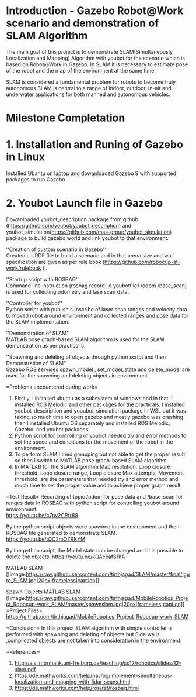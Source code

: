 # Introduction - Gazebo Robot@Work scenario and demonstration of SLAM Algorithm 
The main goal of this project is to demonstrate SLAM(Simultaneously Localization and Mapping) Algorithm with youbot for the scenario which is based on Robot@Work in Gazebo. In SLAM it is necessary to estimate pose of the robot and the map of the environment at the same time. 

SLAM is considered a fundamental problem for robots to become truly autonomous.SLAM is central to a range of indoor, outdoor, in-air and underwater applications for both manned and autonomous vehicles. 


# Milestone Completation
# 1. Installation and Runing of Gazebo in Linux
Installed Ubantu on laptop and dowanloaded Gazebo 9 with supported packages to run Gazebo.<br />

# 2. Youbot Launch file in Gazebo
Dowanloaded youbot_description package from github (https://github.com/youbot/youbot_description) and youbot_simulation(https://github.com/mas-group/youbot_simulation) package to build gazebo world and link youbot to that environment.

''Creation of custom scenario in Gazebo''<br />
Created a URDF file to build a scenario and in that arena size and wall specification are given as per rule book (https://github.com/robocup-at-work/rulebook ) .

''Startup script with ROSBAG''<br />
Command line instruction (rosbag record -o youbotfile1 /odom /base_scan) is used for collecting odometry and lase scan data.

''Controller for youbot''<br />
Python script with publish subscribe of laser scan ranges and velocity data to moved robot around environment and collected ranges and pose data for the SLAM implementation.

''Demonstration of SLAM''<br />
MATLAB pose graph-based SLAM algorithm is used for the SLAM demonstration as per practical 5.   

 ''Spawning and deleting of objects through python script and then Demonstration of SLAM''<br />
Gazebo ROS services spawn_model , set_model_state and delete_model are used for the spawning and deleting objects in environment.
 

=Problems encountered during work=
1) Firstly, I installed ubuntu as a subsystem of windows and in that, I installed ROS Melodic and other packages for the practicals. I installed  youbot_desciription and yooubot_simulation package in WSL but it was taking so much time to open gazebo and mostly gazebo was crashing then I installed Ubuntu OS separately and installed ROS Melodic, Gazebo, and youbot packages.
2) Python script for controlling of youbot needed try and error methods to set the speed and conditions for the movement of the robot in the environment.
3) To perform SLAM I tried gmapping  but not able to get the proper result so then I switch to MATLAB pose graph-based SLAM algorithm
4) In MATLAB for the SLAM algorithm Map resolution, Loop closure threshold, Loop closure range, Loop closure Max attempts, Movement threshold, are the parameters that needed try and error method and much time to set the proper value and to achieve proper graph result.

=Test Result=
Recording of topic /odom for pose data and /base_scan for ranges data in ROSBAG with python script for controlling youbot around environment.<br/>
https://youtu.be/c7pv2CPfr88

By the python script objects were spawned in the environment and then ROSBAG file generated to demonstrate SLAM.
https://youtu.be/tQC2mOZRKYM

By the python script, the Model state can be changed and it is possible to delete the objects. 
https://youtu.be/kQAceafS1hA

MATLAB SLAM 
[[image:https://raw.githubusercontent.com/tirthjagad/SLAM/master/finalfigure_SLAM.jpg|20px|frameless|caption]]

Spawn Objects MATLAB SLAM
[[image:https://raw.githubusercontent.com/tirthjagad/MobileRobotics_Project_Robocup-work_SLAM/master/spawnslam.jpg|20px|frameless|caption]]
=Project Files=
https://github.com/tirthjagad/MobileRobotics_Project_Robocup-work_SLAM

=Conclusion=
In this project SLAM algorithm with simple controller is performed  with spawning and deleting of objects but Side walls ,complicated objects are not taken into consideration in the environment. 

=References=
1) http://ais.informatik.uni-freiburg.de/teaching/ss12/robotics/slides/12-slam.pdf
2) https://de.mathworks.com/help/nav/ug/implement-simultaneous-localization-and-mapping-with-lidar-scans.html
3) https://de.mathworks.com/help/ros/ref/rosbag.html
